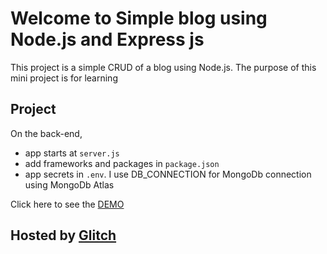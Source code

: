 Welcome to Simple blog using Node.js and Express js
=================

This project is a simple CRUD of a blog using Node.js. The purpose of this mini project is for learning


Project
------------

On the back-end,
- app starts at `server.js`
- add frameworks and packages in `package.json`
- app secrets in `.env`. I use DB_CONNECTION for MongoDb connection using MongoDb Atlas

Click here to see the [DEMO](https://simple-blog-crud-nodejs.glitch.me/blogs)

Hosted by [Glitch](https://glitch.com/)
-------------------
